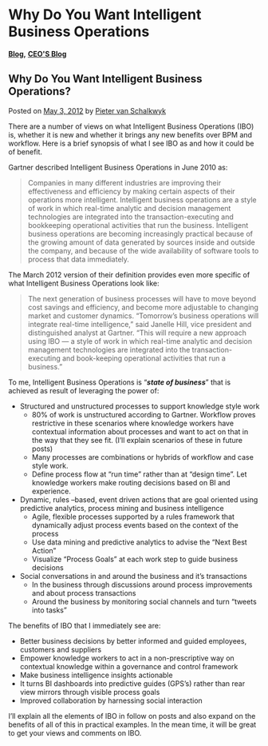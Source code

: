 # Why Do You Want Intelligent Business Operations

[**Blog**](https://xmpro.com/category/blog/)**,** [**CEO'S Blog**](https://xmpro.com/category/blog/pieter-blog/)

## Why Do You Want Intelligent Business Operations?

Posted on [May 3, 2012](https://xmpro.com/why-intelligent-business-operations/) by [Pieter van Schalkwyk](https://xmpro.com/author/pietervs/)

There are a number of views on what Intelligent Business Operations (IBO) is, whether it is new and whether it brings any new benefits over BPM and workflow.  Here is a brief synopsis of what I see IBO as and how it could be of benefit.

Gartner described Intelligent Business Operations in June 2010 as:

> Companies in many different industries are improving their effectiveness and efficiency by making certain aspects of their operations more intelligent. Intelligent business operations are a style of work in which real-time analytic and decision management technologies are integrated into the transaction-executing and bookkeeping operational activities that run the business. Intelligent business operations are becoming increasingly practical because of the growing amount of data generated by sources inside and outside the company, and because of the wide availability of software tools to process that data immediately.

The March 2012 version of their definition provides even more specific of what Intelligent Business Operations look like:

> The next generation of business processes will have to move beyond cost savings and efficiency, and become more adjustable to changing market and customer dynamics. “Tomorrow’s business operations will integrate real-time intelligence,” said Janelle Hill, vice president and distinguished analyst at Gartner. “This will require a new approach using IBO — a style of work in which real-time analytic and decision management technologies are integrated into the transaction-executing and book-keeping operational activities that run a business.”

To me, Intelligent Business Operations is “_**state of business**_” that is achieved as result of leveraging the power of:

* Structured and unstructured processes to support knowledge style work
  * 80% of work is unstructured according to Gartner. Workflow proves restrictive in these scenarios where knowledge workers have contextual information about processes and want to act on that in the way that they see fit. (I’ll explain scenarios of these in future posts)
  * Many processes are combinations or hybrids of workflow and case style work.
  * Define process flow at “run time” rather than at “design time”. Let knowledge workers make routing decisions based on BI and experience.
* Dynamic, rules –based, event driven actions that are goal oriented using predictive analytics, process mining and business intelligence
  * Agile, flexible processes supported by a rules framework that dynamically adjust process events based on the context of the process
  * Use data mining and predictive analytics to advise the “Next Best Action”
  * Visualize “Process Goals” at each work step to guide business decisions
* Social conversations in and around the business and it’s transactions
  * In the business through discussions around process improvements and about process transactions
  * Around the business by monitoring social channels and turn “tweets into tasks”

The benefits of IBO that I immediately see are:

* Better business decisions by better informed and guided employees, customers and suppliers
* Empower knowledge workers to act in a non-prescriptive way on contextual knowledge within a governance and control framework
* Make business intelligence insights actionable
* It turns BI dashboards into predictive guides (GPS’s) rather than rear view mirrors through visible process goals
* Improved collaboration  by harnessing social interaction

I’ll explain all the elements of IBO in follow on posts and also expand on the benefits of all of this in practical examples. In the mean time, it will be great to get your views and comments on IBO.

